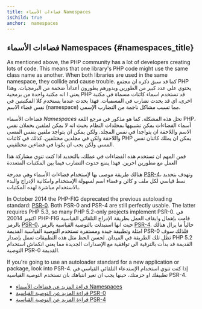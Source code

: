 ```yaml
---
title: فضاءات الأسماء Namespaces
isChild: true
anchor:  namespaces
---
```


## فضاءات الأسماء Namespaces {#namespaces_title}

As mentioned above, the PHP community has a lot of developers creating lots of code. This means that one library's PHP
code might use the same class name as another. When both libraries are used in the same namespace, they collide
and cause trouble.
كما قد سبق ذكره ان مجتمع PHP يحتوي على عدد كبير من الطورين وبدورهم يطورون أعداداً ضخمة من البرمجيات. وهذا يعني ا انه مكتبة واحدة
من برمجية PHP قد تستخدم اسماء كائنات مسماة في مكتبة اخرى، اي قد يحدث تضارب في المسميات. فهذا يحدث عندما يستخدم كلا المكتبتين في نفس
فضاء الاسم (namespace) مما تسبب مشاكل ناجمة من التضارب الإسمي.

فضاءات الأسماء _Namespaces_ تحل هذه المشكلة. كما هو مذكور في مرجع اللغة PHP، أسماء الفضاءات يمكن تشبيهها بمجلدات النظام
 بحيث انه لا يمكن لملفين يحملان نفس الاسم واللاحقة ان يتواجدا في نفس المجلد. ولكن يمكن ان يتواجد ملفين بنفس المسى واللاحقة ولكن
 في مجلدين مختلفين. كذلك في كائنات PHP يمكن ان يملك كائنان نفس المسى ولكن يجب ان يكونا في فضاءين مختلفيني.

فمن المهم ان تستخدم هذه الفضاءات في عملك، بالتحديد اذا كنت تنوي مشاركة هذا العمل مع مطورين اخرين.
فهذا يمنع حدوث التضارب فيما بين المكتبات المتعددة

هنالك طريقة موصى بها لإستخدام فضاءات الأسماء وهي مدرجة [PSR-4][psr4]، وتهدف بتحديد نمط قياسي لكل ملف و كائن و فضاء اسم لسهولة الإستخدام وامكانية
الإدراج والبدء بالاستخدام مباشرة لهذه المكتبات.

In October 2014 the PHP-FIG deprecated the previous autoloading standard: [PSR-0][psr0]. Both PSR-0 and PSR-4 are still perfectly usable.  The latter requires PHP 5.3, so many PHP 5.2-only projects implement PSR-0. 
في اكتوبر 20014 PHP-FIG قامت بإهمال وايقاف العمل بطريقة الإدراج التلقائي القياسية بالرمز [PSR-0][psr0]، حيث انها استبدلت
بالتوصية القياسية بالرمز [PSR-4][psr4]. حالياً ما يزال هنالك امثلة وتطبيقة جيدة ومستقرة تستخدم التوصية القياسية القديمة PSR-0 فلذلك سوف تظل تلك
الطريقة في الميدان. لحسن الحظ مثل هذه التطبيقات تعمل بإصدار PHP 5.2 القديمة قد بدأت بالترقية الى توافقية مع الإصدارات الجديدة مما يعني انكماش
استخدام التوصية PSR-0 القديمة.

If you're going to use an autoloader standard for a new application or package, look into PSR-4.
إذا كنت تنوي استخدام الإستدعاء التلقائي القياسي في تطبيقك او حزمتك، حينها يجب ان تعير انتباهك بان تستخدم التوصية القياسية PSR-4.

* [قراءة المزيد عن فضاءات الأسماء Namespaces][namespaces]
* [قراءة المزيد عن التوصية القياسية PSR-0][psr0]
* [قراءة المزيد عن التوصية القياسية PSR-4][psr4]


[namespaces]: http://php.net/language.namespaces
[psr0]: http://www.php-fig.org/psr/psr-0/
[psr4]: http://www.php-fig.org/psr/psr-4/
